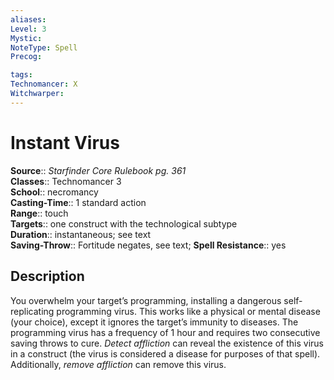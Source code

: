 ```yaml
---
aliases: 
Level: 3
Mystic: 
NoteType: Spell
Precog: 

tags: 
Technomancer: X
Witchwarper: 
---
```


# Instant Virus

**Source**:: _Starfinder Core Rulebook pg. 361_  
**Classes**:: Technomancer 3  
**School**:: necromancy  
**Casting-Time**:: 1 standard action  
**Range**:: touch  
**Targets**:: one construct with the technological subtype  
**Duration**:: instantaneous; see text  
**Saving-Throw**:: Fortitude negates, see text;
**Spell Resistance**:: yes

## Description

You overwhelm your target’s programming, installing a dangerous self-replicating programming virus. This works like a physical or mental disease (your choice), except it ignores the target’s immunity to diseases. The programming virus has a frequency of 1 hour and requires two consecutive saving throws to cure. _Detect affliction_ can reveal the existence of this virus in a construct (the virus is considered a disease for purposes of that spell). Additionally, _remove affliction_ can remove this virus.
